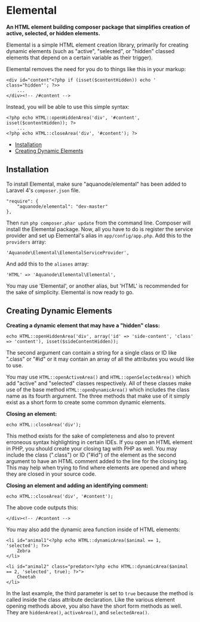 Elemental
=========

**An HTML element building composer package that simplifies creation of active, selected, or hidden elements.**

Elemental is a simple HTML element creation library, primarily for creating dynamic elements (such as "active", "selected", or "hidden" classed elements that depend on a certain variable as their trigger).

Elemental removes the need for you do to things like this in your markup:

	<div id="content"<?php if (isset($contentHidden)) echo ' class="hidden"'; ?>>
		...
	</div><!-- /#content -->

Instead, you will be able to use this simple syntax:

	<?php echo HTML::openHiddenArea('div', '#content', isset($contentHidden)); ?>
		...
	<?php echo HTML::closeArea('div', '#content'); ?>

- [Installation](#installation)
- [Creating Dynamic Elements](#creating-dynamic-elements)

<a name="installation"></a>
## Installation

To install Elemental, make sure "aquanode/elemental" has been added to Laravel 4's `composer.json` file.

	"require": {
		"aquanode/elemental": "dev-master"
	},

Then run `php composer.phar update` from the command line. Composer will install the Elemental package. Now, all you have to do is register the service provider and set up Elemental's alias in `app/config/app.php`. Add this to the `providers` array:

	'Aquanode\Elemental\ElementalServiceProvider',

And add this to the `aliases` array:

	'HTML' => 'Aquanode\Elemental\Elemental',

You may use 'Elemental', or another alias, but 'HTML' is recommended for the sake of simplicity. Elemental is now ready to go.

<a name="creating-dynamic-elements"></a>
## Creating Dynamic Elements

**Creating a dynamic element that may have a "hidden" class:**

	echo HTML::openHiddenArea('div', array('id' => 'side-content', 'class' => 'content'), isset($sideContentHidden));

The second argument can contain a string for a single class or ID like ".class" or "#id" or it may contain an array of all the attributes you would like to use.

You may use `HTML::openActiveArea()` and `HTML::openSelectedArea()` which add "active" and "selected" classes respectively. All of these classes make use of the base method `HTML::openDynamicArea()` which includes the class name as its fourth argument. The three methods that make use of it simply exist as a short form to create some common dynamic elements.

**Closing an element:**

	echo HTML::closeArea('div');

This method exists for the sake of completeness and also to prevent erroneous syntax highlighting in certain IDEs. If you open an HTML element in PHP, you should create your closing tag with PHP as well. You may include the class (".class") or ID ("#id") of the element as the second argument to have an HTML comment added to the line for the closing tag. This may help when trying to find where elements are opened and where they are closed in your source code.

**Closing an element and adding an identifying comment:**

	echo HTML::closeArea('div', '#content');

The above code outputs this:

	</div><!-- /#content -->

You may also add the dynamic area function inside of HTML elements:


	<li id="animal1"<?php echo HTML::dynamicArea($animal == 1, 'selected'); ?>>
		Zebra
	</li>

	<li id="animal2" class="predator<?php echo HTML::dynamicArea($animal == 2, 'selected', true); ?>">
		Cheetah
	</li>

In the last example, the third parameter is set to `true` because the method is called inside the class attribute declaration. Like the various element opening methods above, you also have the short form methods as well. They are `hiddenArea()`, `activeArea()`, and `selectedArea()`.